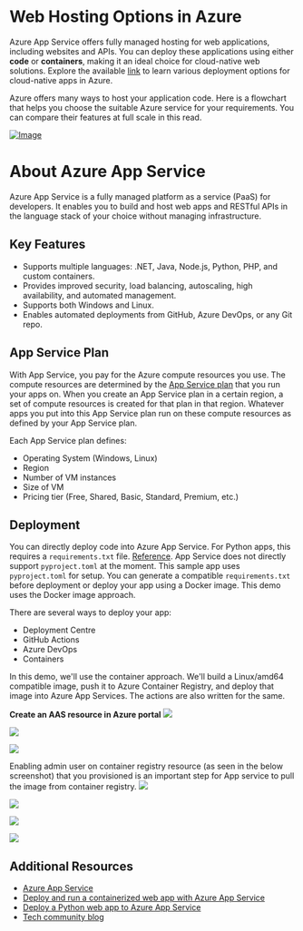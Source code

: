 # Web Hosting Options in Azure

Azure App Service offers fully managed hosting for web applications, including websites and APIs. You can deploy these applications using either **code** or **containers**, making it an ideal choice for cloud-native web solutions. Explore the available [link](https://learn.microsoft.com/en-us/azure/app-service/) to learn various deployment options for cloud-native apps in Azure.

Azure offers many ways to host your application code. Here is a flowchart that helps you choose the suitable Azure service for your requirements. You can compare their features at full scale in this read.

[![Image](https://learn.microsoft.com/en-us/azure/architecture/guide/technology-choices/images/compute-choices.svg)](https://learn.microsoft.com/en-us/azure/architecture/guide/technology-choices/compute-decision-tree?toc=%2Fazure%2Fapp-service%2Ftoc.json&bc=%2Fazure%2Fapp-service%2Fbreadcrumb%2Ftoc.json)

# About Azure App Service

Azure App Service is a fully managed platform as a service (PaaS) for developers. It enables you to build and host web apps and RESTful APIs in the language stack of your choice without managing infrastructure.

## Key Features

- Supports multiple languages: .NET, Java, Node.js, Python, PHP, and custom containers.
- Provides improved security, load balancing, autoscaling, high availability, and automated management.
- Supports both Windows and Linux.
- Enables automated deployments from GitHub, Azure DevOps, or any Git repo.

## App Service Plan

With App Service, you pay for the Azure compute resources you use. The compute resources are determined by the [App Service plan](https://learn.microsoft.com/en-us/azure/app-service/overview-hosting-plans) that you run your apps on. When you create an App Service plan in a certain region, a set of compute resources is created for that plan in that region. Whatever apps you put into this App Service plan run on these compute resources as defined by your App Service plan.

Each App Service plan defines:
- Operating System (Windows, Linux)
- Region
- Number of VM instances
- Size of VM
- Pricing tier (Free, Shared, Basic, Standard, Premium, etc.)

## Deployment

You can directly deploy code into Azure App Service. For Python apps, this requires a `requirements.txt` file. [Reference](https://learn.microsoft.com/en-us/azure/app-service/configure-language-python). App Service does not directly support `pyproject.toml` at the moment. This sample app uses `pyproject.toml` for setup. You can generate a compatible `requirements.txt` before deployment or deploy your app using a Docker image. This demo uses the Docker image approach.

There are several ways to deploy your app:
- Deployment Centre
- GitHub Actions
- Azure DevOps
- Containers

In this demo, we'll use the container approach. We'll build a Linux/amd64 compatible image, push it to Azure Container Registry, and deploy that image into Azure App Services. The actions are also written for the same.

**Create an AAS resource in Azure portal**
![](images/3-aas.png)

![](images/3-aas_cr.png)

![](images/3-aas_container_tab.png)

Enabling admin user on container registry resource (as seen in the below screenshot) that you provisioned is an important step for App service to pull the image from container registry.
![](images/2-admin_user.png)

![](images/3-env_github_token.png)

![](images/3-webapp_access_link.png)

![](images/3-app_in_action.png)

## Additional Resources

- [Azure App Service](https://learn.microsoft.com/en-us/azure/app-service/)
- [Deploy and run a containerized web app with Azure App Service](https://learn.microsoft.com/en-gb/training/modules/deploy-run-container-app-service/)
- [Deploy a Python web app to Azure App Service](https://learn.microsoft.com/en-us/azure/app-service/quickstart-python?tabs=flask%2Cwindows%2Cazure-cli%2Cazure-cli-deploy%2Cdeploy-instructions-azportal%2Cterminal-bash%2Cdeploy-instructions-zip-azcli)
- [Tech community blog](https://techcommunity.microsoft.com/blog/educatordeveloperblog/host-and-deploy-images-on-azure-container-registries-acr-via-app-service---a-ste/4148105?utm_source=chatgpt.com)
